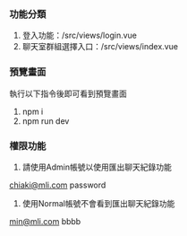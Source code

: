 ### 功能分類
1. 登入功能：/src/views/login.vue
2. 聊天室群組選擇入口：/src/views/index.vue

### 預覽畫面

執行以下指令後即可看到預覽畫面
1. npm i
2. npm run dev

### 權限功能
1. 請使用Admin帳號以使用匯出聊天紀錄功能

chiaki@mli.com
password

1. 使用Normal帳號不會看到匯出聊天紀錄功能

min@mli.com
bbbb